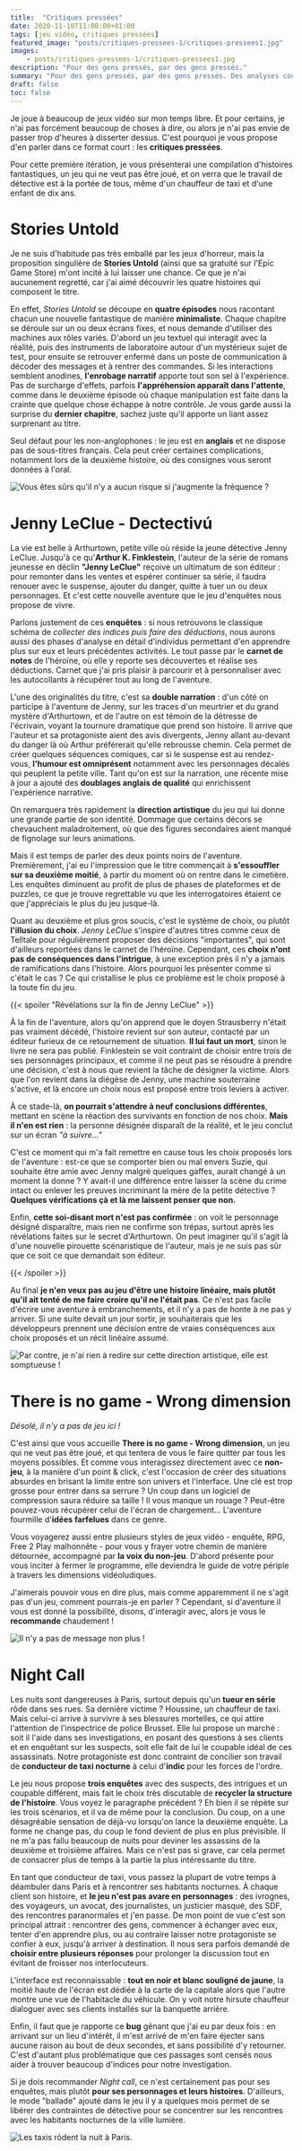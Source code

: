```yaml
---
title:  "Critiques pressées"
date: 2020-11-10T11:00:00+01:00
tags: [jeu vidéo, critiques pressées]
featured_image: "posts/critiques-pressees-1/critiques-pressees1.jpg"
images: 
    - posts/critiques-pressees-1/critiques-pressees1.jpg
description: "Pour des gens pressés, par des gens pressés."
summary: "Pour des gens pressés, par des gens pressés. Des analyses courtes de quatre jeux auxquels je ne me voyais pas écrire un article complet."
draft: false
toc: false
---
```


Je joue à beaucoup de jeux vidéo sur mon temps libre. Et pour certains, je n'ai pas forcément beaucoup de choses à dire, ou alors je n'ai pas envie de passer trop d'heures à disserter dessus. C'est pourquoi je vous propose d'en parler dans ce format court : les **critiques pressées**.

Pour cette première itération, je vous présenterai une compilation d'histoires fantastiques, un jeu qui ne veut pas être joué, et on verra que le travail de détective est à la portée de tous, même d'un chauffeur de taxi et d'une enfant de dix ans.

# Stories Untold

Je ne suis d'habitude pas très emballé par les jeux d'horreur, mais la proposition singulière de **Stories Untold** (ainsi que sa gratuité sur l'Epic Game Store) m'ont incité à lui laisser une chance. Ce que je n'ai aucunement regretté, car j'ai aimé découvrir les quatre histoires qui composent le titre.

En effet, *Stories Untold* se découpe en **quatre épisodes** nous racontant chacun une nouvelle fantastique de manière **minimaliste**. Chaque chapitre se déroule sur un ou deux écrans fixes, et nous demande d'utiliser des machines aux rôles variés. D'abord un jeu textuel qui interagit avec la réalité, puis des instruments de laboratoire autour d'un mystérieux sujet de test, pour ensuite se retrouver enfermé dans un poste de communication à décoder des messages et à rentrer des commandes. Si les interactions semblent anodines, **l'enrobage narratif** apporte tout son sel à l'expérience. Pas de surcharge d'effets, parfois **l'appréhension apparaît dans l'attente**, comme dans le deuxième épisode où chaque manipulation est faite dans la crainte que quelque chose échappe à notre contrôle. Je vous garde aussi la surprise du **dernier chapitre**, sachez juste qu'il apporte un liant assez surprenant au titre.

Seul défaut pour les non-anglophones : le jeu est en **anglais** et ne dispose pas de sous-titres français. Cela peut créer certaines complications, notamment lors de la deuxième histoire, où des consignes vous seront données à l'oral.

![](stories-untold.png "Vous êtes sûrs qu'il n'y a aucun risque si j'augmente la fréquence ?")


# Jenny LeClue - Dectectivú

La vie est belle à Arthurtown, petite ville où réside la jeune détective Jenny LeClue. Jusqu'à ce qu'**Arthur K. Finklestein**, l'auteur de la série de romans jeunesse en déclin **"Jenny LeClue"** reçoive un ultimatum de son éditeur : pour remonter dans les ventes et espérer continuer sa série, il faudra renouer avec le suspense, ajouter du danger, quitte à tuer un ou deux personnages. Et c'est cette nouvelle aventure que le jeu d'enquêtes nous propose de vivre.

Parlons justement de ces **enquêtes** : si nous retrouvons le classique schéma de *collecter des indices puis faire des déductions*, nous aurons aussi des phases d'analyse en détail d'individus permettant d'en apprendre plus sur eux et leurs précédentes activités. Le tout passe par le **carnet de notes** de l'héroïne, où elle y reporte ses découvertes et réalise ses déductions. Carnet que j'ai pris plaisir à parcourir et à personnaliser avec les autocollants à récupérer tout au long de l'aventure.

L'une des originalités du titre, c'est sa **double narration** : d'un côté on participe à l'aventure de Jenny, sur les traces d'un meurtrier et du grand mystère d'Arthurtown, et de l'autre on est témoin de la détresse de l'écrivain, voyant la tournure dramatique que prend son histoire. Il arrive que l'auteur et sa protagoniste aient des avis divergents, Jenny allant au-devant du danger là où Arthur préférerait qu'elle rebrousse chemin. Cela permet de créer quelques séquences comiques, car si le suspense est au rendez-vous, **l'humour est omniprésent** notamment avec les personnages décalés qui peuplent la petite ville. Tant qu'on est sur la narration, une récente mise à jour a ajouté des **doublages anglais de qualité** qui enrichissent l'expérience narrative.

On remarquera très rapidement la **direction artistique** du jeu qui lui donne une grande partie de son identité. Dommage que certains décors se chevauchent maladroitement, où que des figures secondaires aient manqué de fignolage sur leurs animations.

Mais il est temps de parler des deux points noirs de l'aventure. Premièrement, j'ai eu l'impression que le titre commençait à **s'essouffler sur sa deuxième moitié**, à partir du moment où on rentre dans le cimetière. Les enquêtes diminuent au profit de plus de phases de plateformes et de puzzles, ce que je trouve regrettable vu que les interrogatoires étaient ce que j'appréciais le plus du jeu jusque-là.

Quant au deuxième et plus gros soucis, c'est le système de choix, ou plutôt **l'illusion du choix**. *Jenny LeClue* s'inspire d'autres titres comme ceux de Telltale pour régulièrement proposer des décisions "importantes", qui sont d'ailleurs reportées dans le carnet de l'héroïne. Cependant, ces **choix n'ont pas de conséquences dans l'intrigue**, à une exception près il n'y a jamais de ramifications dans l'histoire. Alors pourquoi les présenter comme si c'était le cas ? Ce qui cristallise le plus ce problème est le choix proposé à la toute fin du jeu.

{{< spoiler "Révélations sur la fin de Jenny LeClue" >}}

À la fin de l'aventure, alors qu'on apprend que le doyen Strausberry n'était pas vraiment décédé, l'histoire revient sur son auteur, contacté par un éditeur furieux de ce retournement de situation. **Il lui faut un mort**, sinon le livre ne sera pas publié. Finklestein se voit contraint de choisir entre trois de ses personnages principaux, et comme il ne peut pas se résoudre à prendre une décision, c'est à nous que revient la tâche de désigner la victime. Alors que l'on revient dans la diégèse de Jenny, une machine souterraine s'active, et là encore un choix nous est proposé entre trois leviers à activer.

À ce stade-là, **on pourrait s'attendre à neuf conclusions différentes**, mettant en scène la réaction des survivants en fonction de nos choix. **Mais il n'en est rien** : la personne désignée disparaît de la réalité, et le jeu conclut sur un écran *"à suivre..."*

C'est ce moment qui m'a fait remettre en cause tous les choix proposés lors de l'aventure : est-ce que se comporter bien ou mal envers Suzie, qui souhaite être amie avec Jenny malgré quelques gaffes, aurait changé à un moment la donne ? Y avait-il une différence entre laisser la scène du crime intact ou enlever les preuves incriminant la mère de la petite détective ? **Quelques vérifications çà et là me laissent penser que non.**

Enfin, **cette soi-disant mort n'est pas confirmée** : on voit le personnage désigné disparaître, mais rien ne confirme son trépas, surtout après les révélations faites sur le secret d'Arthurtown. On peut imaginer qu'il s'agit là d'une nouvelle pirouette scénaristique de l'auteur, mais je ne suis pas sûr que ce soit ce que demandait son éditeur.

{{< /spoiler >}}

Au final **je n'en veux pas au jeu d'être une histoire linéaire, mais plutôt qu'il ait tenté de me faire croire qu'il ne l'était pas**. Ce n'est pas facile d'écrire une aventure à embranchements, et il n'y a pas de honte à ne pas y arriver. Si une suite devait un jour sortir, je souhaiterais que les développeurs prennent une décision entre de vraies conséquences aux choix proposés et un récit linéaire assumé.

![](jenny-leclue.png "Par contre, je n'ai rien à redire sur cette direction artistique, elle est somptueuse !")

# There is no game - Wrong dimension

*Désolé, il n'y a pas de jeu ici !*

C'est ainsi que vous accueille **There is no game - Wrong dimension**, un jeu qui ne veut pas être joué, et qui tentera de vous le faire quitter par tous les moyens possibles. Et comme vous interagissez directement avec ce **non-jeu**, à la manière d'un point & click, c'est l'occasion de créer des situations absurdes en brisant la limite entre son univers et l'interface. Une clé est trop grosse pour entrer dans sa serrure ? Un coup dans un logiciel de compression saura réduire sa taille ! Il vous manque un rouage ? Peut-être pouvez-vous récupérer celui de l'écran de chargement... L'aventure fourmille d'**idées farfelues** dans ce genre.

Vous voyagerez aussi entre plusieurs styles de jeux vidéo - enquête, RPG, Free 2 Play malhonnête - pour vous y frayer votre chemin de manière détournée, accompagné par **la voix du non-jeu**. D'abord présente pour vous inciter à fermer le programme, elle deviendra le guide de votre périple à travers les dimensions vidéoludiques.

J'aimerais pouvoir vous en dire plus, mais comme apparemment il ne s'agit pas d'un jeu, comment pourrais-je en parler ? Cependant, si d'aventure il vous est donné la possibilité, disons, d'interagir avec, alors je vous le **recommande** chaudement !

![](no-game.png "Il n'y a pas de message non plus !")

# Night Call

Les nuits sont dangereuses à Paris, surtout depuis qu'un **tueur en série** rôde dans ses rues. Sa dernière victime ? Houssine, un chauffeur de taxi. Mais celui-ci arrive à survivre à ses blessures mortelles, ce qui attire l'attention de l'inspectrice de police Brusset. Elle lui propose un marché : soit il l'aide dans ses investigations, en posant des questions à ses clients et en enquêtant sur les suspects, soit elle fait de lui le coupable idéal de ces assassinats. Notre protagoniste est donc contraint de concilier son travail de **conducteur de taxi nocturne** à celui d'**indic** pour les forces de l'ordre.

Le jeu nous propose **trois enquêtes** avec des suspects, des intrigues et un coupable différent, mais fait le choix très discutable de **recycler la structure de l'histoire**. Vous voyez le paragraphe précédent ? Eh bien il se répète sur les trois scénarios, et il va de même pour la conclusion. Du coup, on a une désagréable sensation de déjà-vu lorsqu'on lance la deuxième enquête. La forme ne change pas, du coup le fond devient de plus en plus prévisible. Il ne m'a pas fallu beaucoup de nuits pour deviner les assassins de la deuxième et troisième affaires. Mais ce n'est pas si grave, car cela permet de consacrer plus de temps à la partie la plus intéressante du titre.

En tant que conducteur de taxi, vous passez la plupart de votre temps à déambuler dans Paris et à rencontrer ses habitants nocturnes. À chaque client son histoire, et **le jeu n'est pas avare en personnages** : des ivrognes, des voyageurs, un avocat, des journalistes, un justicier masqué, des SDF, des rencontres paranormales et j'en passe. De mon point de vue c'est son principal attrait : rencontrer des gens, commencer à échanger avec eux, tenter d'en apprendre plus, ou au contraire laisser notre protagoniste se confier à eux, jusqu'à arriver à destination. Il nous sera parfois demandé de **choisir entre plusieurs réponses** pour prolonger la discussion tout en évitant de froisser nos interlocuteurs.

L'interface est reconnaissable : **tout en noir et blanc souligné de jaune**, la moitié haute de l'écran est dédiée à la carte de la capitale alors que l'autre montre une vue de l'habitacle du véhicule. On y voit notre hirsute chauffeur dialoguer avec ses clients installés sur la banquette arrière. 

Enfin, il faut que je rapporte ce **bug** gênant que j'ai eu par deux fois : en arrivant sur un lieu d'intérêt, il m'est arrivé de m'en faire éjecter sans aucune raison au bout de deux secondes, et sans possibilité d'y retourner. C'est d'autant plus problématique que ces passages sont censés nous aider à trouver beaucoup d'indices pour notre investigation.

Si je dois recommander *Night call*, ce n'est certainement pas pour ses enquêtes, mais plutôt **pour ses personnages et leurs histoires**. D'ailleurs, le mode "ballade" ajouté dans le jeu il y a quelques mois permet de se libérer des contraintes de détective pour se concentrer sur les rencontres avec les habitants nocturnes de la ville lumière.

![](night-call.png "Les taxis rôdent la nuit à Paris.")